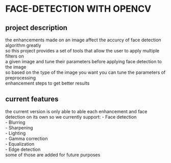 # FACE-DETECTION WITH OPENCV
## project description
the enhancements made on an image affect the accurcy of face detection algorithm greatly  
so this project provides a set of tools that allow the user to apply multiple filters on  
a given image and tune their parameters before applying face detection to the image  
so based on the type of the image you want you can tune the parameters of preprocessing  
enhancement steps to get better results
## current features
the current version is only able to able each enhancement and face detection on its own
so we currently support:
	- Face detection  
	- Blurring  
	- Sharpening   
	- Lighting  
	- Gamma correction  
	- Equalization  
	- Edge detection  
some of those are added for future purposes
